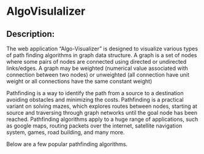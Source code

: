 # AlgoVisulalizer

## Description:

The web application “Algo-Visualizer” is designed to visualize various types of path finding algorithms in graph data structure. A graph is a set of nodes where some pairs of nodes are connected using directed or undirected links/edges. A graph may be weighted (numerical value associated with connection between two nodes) or unweighted (all connection have unit weight or all connections have the same constant weight)

Pathfinding is a way to identify the path from a source to a destination avoiding obstacles and minimizing the costs. Pathfinding is a practical variant on solving mazes, which explores routes between nodes, starting at source and traversing through graph networks until the goal node has been reached. Pathfinding algorithms apply to a huge range of applications, such as google maps, routing packets over the internet, satellite navigation system, games, road building, and many more.

Below are a few popular pathfinding algorithms.
